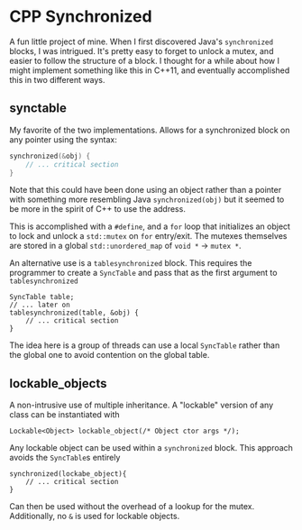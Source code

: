 CPP Synchronized
================

A fun little project of mine.  When I first discovered Java's `synchronized`
blocks, I was intrigued.  It's pretty easy to forget to unlock a mutex, and
easier to follow the structure of a block.  I thought for a while about how I
might implement something like this in C++11, and eventually accomplished this
in two different ways.

synctable
---------
My favorite of the two implementations.  Allows for a synchronized block on
any pointer using the syntax:

```c++
synchronized(&obj) {
    // ... critical section
}
```

Note that this could have been done using an object rather than a pointer with
something more resembling Java `synchronized(obj)` but it seemed to be more in
the spirit of C++ to use the address.

This is accomplished with a `#define`, and a `for` loop that initializes an
object to lock and unlock a `std::mutex` on `for` entry/exit.  The mutexes
themselves are stored in a global `std::unordered_map` of
`void *` -> `mutex *`.

An alternative use is a `tablesynchronized` block.  This requires the
programmer to create a `SyncTable` and pass that as the first argument to
`tablesynchronized`

    SyncTable table;
    // ... later on
    tablesynchronized(table, &obj) {
        // ... critical section
    }

The idea here is a group of threads can use a local `SyncTable` rather than
the global one to avoid contention on the global table.


lockable_objects
----------------
A non-intrusive use of multiple inheritance.  A "lockable" version of any class
can be instantiated with

    Lockable<Object> lockable_object(/* Object ctor args */);

Any lockable object can be used within a `synchronized` block.  This approach
avoids the `SyncTable`s entirely

    synchronized(lockabe_object){
        // ... critical section
    }

Can then be used without the overhead of a lookup for the mutex.  Additionally,
no `&` is used for lockable objects.
